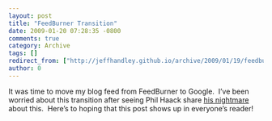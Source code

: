```yaml
---
layout: post
title: "FeedBurner Transition"
date: 2009-01-20 07:28:35 -0800
comments: true
category: Archive
tags: []
redirect_from: ["http://jeffhandley.github.io/archive/2009/01/19/feedburner-transition.aspx"]
author: 0
---
```

<!-- more -->
<p>It was time to move my blog feed from FeedBurner to Google.  I’ve been worried about this transition after seeing Phil Haack share <a href="http://haacked.com/archive/2008/12/11/the-feedburner-to-google-domain-transition-foul-up.aspx" target="_blank">his nightmare</a> about this.  Here’s to hoping that this post shows up in everyone’s reader!</p>

